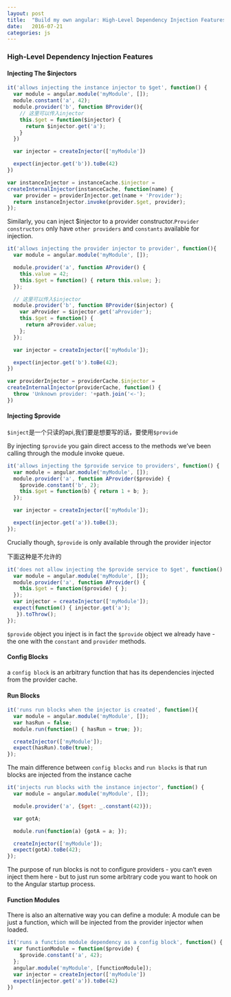 ```yaml
---
layout: post
title:  "Build my own angular: High-Level Dependency Injection Features"
date:   2016-07-21
categories: js
---
```


### High-Level Dependency Injection Features

#### Injecting The $injectors

```js
it('allows injecting the instance injector to $get', function() {
  var module = angular.module('myModule', []);
  module.constant('a', 42);
  module.provider('b', function BProvider(){
    // 这里可以传入injector
    this.$get = function($injector) {
      return $injector.get('a');
    }
  })

  var injector = createInjector(['myModule'])

  expect(injector.get('b')).toBe(42)
})
```

```js
var instanceInjector = instanceCache.$injector =
createInternalInjector(instanceCache, function(name) {
  var provider = providerInjector.get(name + 'Provider');
  return instanceInjector.invoke(provider.$get, provider); 
});
```

Similarly, you can inject $injector to a provider constructor.`Provider constructors` only have `other providers` and `constants` available for injection. 

```js
it('allows injecting the provider injector to provider', function(){
  var module = angular.module('myModule', []);

  module.provider('a', function AProvider() {
    this.value = 42;
    this.$get = function() { return this.value; };
  });

  // 这里可以传入$injector
  module.provider('b', function BProvider($injector) {
    var aProvider = $injector.get('aProvider');
    this.$get = function() {
      return aProvider.value; 
    };
  });

  var injector = createInjector(['myModule']);

  expect(injector.get('b').toBe(42);
})
```

```js
var providerInjector = providerCache.$injector = 
createInternalInjector(providerCache, function() {
  throw 'Unknown provider: '+path.join('<-');
})
```

#### Injecting $provide

`$inject`是一个只读的api,我们要是想要写的话，要使用`$provide`

By injecting `$provide` you gain direct access to the methods we’ve been calling through the module invoke queue. 

```js
it('allows injecting the $provide service to providers', function() { 
  var module = angular.module('myModule', []);
  module.provider('a', function AProvider($provide) {
    $provide.constant('b', 2);
    this.$get = function(b) { return 1 + b; };
  });

  var injector = createInjector(['myModule']);

  expect(injector.get('a')).toBe(3);
});
```

Crucially though, `$provide` is only available through the provider injector

下面这种是不允许的

```js
it('does not allow injecting the $provide service to $get', function() { 
  var module = angular.module('myModule', []);
  module.provider('a', function AProvider() {
    this.$get = function($provide) { };
  });
  var injector = createInjector(['myModule']);
  expect(function() { injector.get('a');
   }).toThrow();
});
```

`$provide` object you inject is in fact the `$provide` object we already have - the one with the `constant` and `provider` methods.

#### Config Blocks

a `config block` is an arbitrary function that has its dependencies injected from the provider cache. 

#### Run Blocks

```js
it('runs run blocks when the injector is created', function(){ 
  var module = angular.module('myModule', []);
  var hasRun = false; 
  module.run(function() { hasRun = true; });

  createInjector(['myModule']);
  expect(hasRun).toBe(true);
});
```

The main difference  between `config blocks` and `run blocks` is that run blocks are injected from the instance cache

```js
it('injects run blocks with the instance injector', function() { 
  var module = angular.module('myModule', []);

  module.provider('a', {$get: _.constant(42)});

  var gotA; 

  module.run(function(a) {gotA = a; });

  createInjector(['myModule']);
  expect(gotA).toBe(42);
});
```

The purpose of run blocks is not to configure providers - you can’t even inject them here - but to just run some arbitrary code you want to hook on to the Angular startup process.

#### Function Modules

There is also an alternative way you can define a module: A module can be just a function, which will be injected from the provider injector when loaded.

```js
it('runs a function module dependency as a config block', function() { 
  var functionModule = function($provide) {
    $provide.constant('a', 42);
  };
  angular.module('myModule', [functionModule]);
  var injector = createInjector(['myModule'])
  expect(injector.get('a')).toBe(42)
})
```


